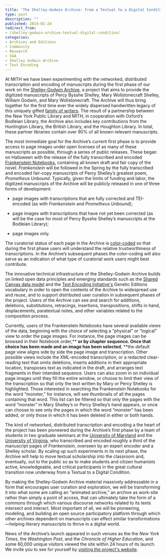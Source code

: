 ```yaml
---
title: 'The Shelley-Godwin Archive: From a Textual to a Digital Condition'
type: post
description: ""
published: 2014-01-24
redirect_from: 
- /shelley-godwin-archive-textual-digital-condition/
categories:
- Archives and Editions
- Community
- Research
- SGA
- Shelley Godwin Archive
- Text Encoding
---
```

At MITH we have been experimenting with the networked, distributed transcription and encoding of manuscripts during the first phase of our work on the [Shelley-Godwin Archive](http://shelleygodwinarchive.org/), a project that aims to provide the digitized manuscripts of Percy Bysshe Shelley, Mary Wollstonecraft Shelley, William Godwin, and Mary Wollstonecraft. The Archive will thus bring together for the first time ever the widely dispersed handwritten legacy of this uniquely gifted [family of writers](http://shelleygodwinarchive.org/about#firstfamily). The result of a partnership between the New York Public Library and MITH, in cooperation with Oxford’s Bodleian Library, the Archive also includes key contributions from the Huntington Library, the British Library, and the Houghton Library. In total, these partner libraries contain over 90% of all known relevant manuscripts.

The most immediate goal for the Archive’s current first phase is to provide access to page images under open licenses of as many of these manuscripts as possible, through a series of public releases. These began on Halloween with the release of the fully transcribed and encoded [Frankenstein Notebooks](http://shelleygodwinarchive.org/contents/frankenstein), containing all known draft and fair copy of the novel. _Frankenstein_ will be followed in the Spring by the fully transcribed and encoded fair-copy manuscripts of Percy Shelley’s greatest poem, _Prometheus Unbound_. Typically, given the limits of funding and labor, the digitized manuscripts of the Archive will be publicly released in one of three forms of development:

- page images with transcriptions that are fully corrected and TEI-encoded (as with _Frankenstein_ and _Prometheus Unbound_);

* page images with transcriptions that have not yet been corrected (as will be the case for most of Percy Bysshe Shelley’s manuscripts at the Bodleian Library);

- page images only.

The curatorial status of each page in the Archive is [color-coded](http://shelleygodwinarchive.org/using-the-archive) so that during the first phase users will understand the relative trustworthiness of transcriptions. In the Archive’s subsequent phases the color-coding will also serve as an indication of what type of curatorial work users might best contribute.

The innovative technical infrastructure of the Shelley-Godwin Archive builds on linked open data principles and emerging standards such as the [Shared Canvas data model](http://shelleygodwinarchive.org/about#sharedcanvaslinkedopendata) and the [Text Encoding Initiative's](http://shelleygodwinarchive.org/about#textencodinginitiative) Genetic Editions vocabulary in order to open the contents of the Archive to widespread use and reuse, and to support distributed user curation in subsequent phases of the project. Users of the Archive can see and search for additions, deletions, substitutions, retracings, insertions, transpositions, shifts in hand, displacements, paratextual notes, and other variables related to the composition process.

Currently, users of the Frankenstein Notebooks have several available views of the data, beginning with the choice of selecting a “physical” or “logical” view to order the page images. For instance, the page images can be browsed in their Notebook order,\*\* **or by chapter sequence. Once that choice has been made and an image has been selected**, \*\*the default page view aligns side by side the page image and transcription. Other possible views include the XML-encoded transcription, or a redacted clear-reading text that omits deletions, inserts additions in their appropriate location, transposes text as indicated in the draft, and arranges text fragments in their intended sequence. Users can also zoom in on individual page images until they fill the entire window, or choose to limit their view of the transcription so that only the text written by Mary or Percy Shelley is highlighted. Those interested in searching the Frankenstein Notebooks for the word “monster,” for instance, will see thumbnails of all the pages containing that word. This list can be filtered so that only the pages with the word “monster” in Mary Shelley’s or Percy Shelley’s hand appears, or once can choose to see only the pages in which the word “monster” has been added, or only those in which it has been deleted in either or both hands.

The kind of networked, distributed transcription and encoding a the heart of the project has been pioneered during the Archive’s first phase by a team of students in two graduate seminars at the [University of Maryland](http://shelleygodwinarchive.org/about#encodingcontributors) and the [University of Virginia](http://shelleygodwinarchive.org/about#encodingcontributors), who transcribed and encoded roughly a third of the manuscript pages of _Frankenstein_, overseen by an expert encoder and a Shelley scholar. By scaling up such experiments in its next phase, the Archive will help to move textual scholarship into the classroom and, eventually, out to the public so as to make students and citizen humanists active, knowledgeable, and critical participants in the great cultural transition now underway from a Textual to a Digital Condition.

By making the Shelley-Godwin Archive material massively addressable in a form that encourages user curation and exploration, we will be transforming it into what some are calling an “animated archive,” an archive as work-site rather than simply a point of access, that can ultimately take the form of a commons through which various discourse networks related to its texts intersect and interact. Most important of all, we will be pioneering, modeling, and building an open source participatory platform through which other archives dependent on manuscripts can effect similar transformations—helping literary manuscripts to thrive in a digital world.

News of the Archive’s launch appeared in such venues as the the _New York Times_, the _Washington Post_, and the _Chronicle of Higher Education_, and some 60,000 unique visitors viewed the site within 24 hours of its launch. We invite you to see for yourself by [visiting the project's website](http://shelleygodwinarchive.org/).
